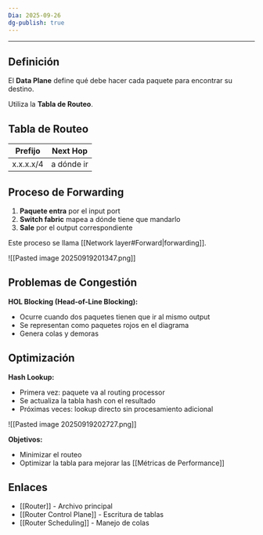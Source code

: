 ```yaml
---
Dia: 2025-09-26
dg-publish: true
---
```

---

## Definición

El **Data Plane** define qué debe hacer cada paquete para encontrar su destino.

Utiliza la **Tabla de Routeo**.

## Tabla de Routeo

|Prefijo|Next Hop|
|---|---|
|x.x.x.x/4|a dónde ir|

## Proceso de Forwarding

1. **Paquete entra** por el input port
2. **Switch fabric** mapea a dónde tiene que mandarlo
3. **Sale** por el output correspondiente

Este proceso se llama [[Network layer#Forward|forwarding]].

![[Pasted image 20250919201347.png]]

## Problemas de Congestión

**HOL Blocking (Head-of-Line Blocking):**

- Ocurre cuando dos paquetes tienen que ir al mismo output
- Se representan como paquetes rojos en el diagrama
- Genera colas y demoras

## Optimización

**Hash Lookup:**

- Primera vez: paquete va al routing processor
- Se actualiza la tabla hash con el resultado
- Próximas veces: lookup directo sin procesamiento adicional

![[Pasted image 20250919202727.png]]

**Objetivos:**

- Minimizar el routeo
- Optimizar la tabla para mejorar las [[Métricas de Performance]]

## Enlaces

- [[Router]] - Archivo principal
- [[Router Control Plane]] - Escritura de tablas
- [[Router Scheduling]] - Manejo de colas